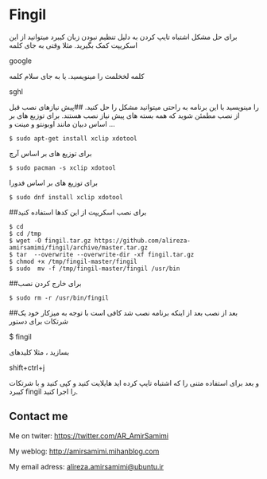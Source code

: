 # Fingil
برای حل مشکل اشتباه تایپ کردن به دلیل تنظیم نبودن زبان کیبرد میتوانید از این اسکریپت کمک بگیرید. مثلا وقتی به جای کلمه

 google

 کلمه لخخلمث 
را مینویسید. یا به جای سلام کلمه

 sghl

را مینویسید با این برنامه به راحتی میتوانید مشکل را حل کنید.
##پیش نیازهای نصب
قبل از نصب مطمئن شوید که همه بسته های پیش نیاز نصب هستند. برای توزیع های بر اساس دبیان مانند اوبونتو و مینت و ...

	$ sudo apt-get install xclip xdotool

برای توزیع های بر اساس آرچ

	$ sudo pacman -s xclip xdotool

برای توزیع های بر اساس فدورا

	$ sudo dnf install xclip xdotool

##برای نصب اسکریپت از این کدها استفاده کنید

	$ cd
	$ cd /tmp
	$ wget -O fingil.tar.gz https://github.com/alireza-amirsamimi/fingil/archive/master.tar.gz
	$ tar  --overwrite --overwrite-dir -xf fingil.tar.gz
	$ chmod +x /tmp/fingil-master/fingil
	$ sudo  mv -f /tmp/fingil-master/fingil /usr/bin

##برای خارج کردن نصب


	$ sudo rm -r /usr/bin/fingil
##بعد از نصب
بعد از اینکه برنامه نصب شد کافی است با توجه به میزکار خود یک شرتکات برای دستور

 $ fingil

 بسازید ، مثلا کلیدهای 

 shift+ctrl+j

 و بعد برای استفاده
متنی را که اشتباه تایپ کرده اید هایلایت کنید و کپی کنید و با شرتکات کیبرد fingil را اجرا کنید.
## Contact me
Me on twiter:
https://twitter.com/AR_AmirSamimi

My weblog:
http://amirsamimi.mihanblog.com

My email adress:
alireza.amirsamimi@ubuntu.ir

